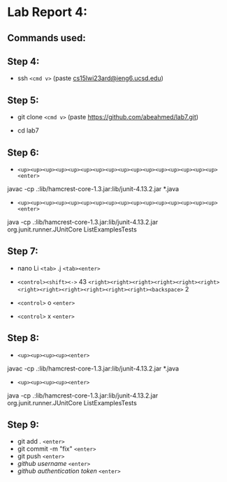 
# Lab Report 4: 

## Commands used: ##

## Step 4: ##

- ssh `<cmd v>` (paste cs15lwi23ard@ieng6.ucsd.edu)

## Step 5: ##

- git clone `<cmd v>` (paste https://github.com/abeahmed/lab7.git)

- cd lab7
  
## Step 6: ##

- `<up><up><up><up><up><up><up><up><up><up><up><up><up><up><up><up><enter>`
  
javac -cp .:lib/hamcrest-core-1.3.jar:lib/junit-4.13.2.jar *.java
  
- `<up><up><up><up><up><up><up><up><up><up><up><up><up><up><up><up><enter>`
  
java -cp .:lib/hamcrest-core-1.3.jar:lib/junit-4.13.2.jar org.junit.runner.JUnitCore ListExamplesTests
  
## Step 7: ##
  
- nano Li `<tab>` .j `<tab><enter>`
  
- `<control><shift><->` 43 `<right><right><right><right><right><right><right><right><right><right><right><right><backspace>` 2
 
- `<control>` o `<enter>`

- `<control>` x `<enter>`
  
## Step 8: ##
  
- `<up><up><up><up><enter>`
  
javac -cp .:lib/hamcrest-core-1.3.jar:lib/junit-4.13.2.jar *.java
  
- `<up><up><up><up><enter>`
  
java -cp .:lib/hamcrest-core-1.3.jar:lib/junit-4.13.2.jar org.junit.runner.JUnitCore ListExamplesTests

## Step 9: ##
  
- git add . `<enter>`
- git commit -m "fix" `<enter>`
- git push `<enter>`
- *github username* `<enter>`
- *github authentication token* `<enter>`
  


          
          
          

          
          
          
          

          
          
          
          

          
          
          
          
